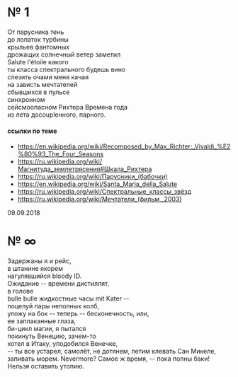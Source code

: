 # № 1

От парусника тень  
до лопаток турбины   
крыльев фантомных  
дрожащих 
солнечный ветер заметил  
Salute l'étoile какого   
ты класса спектрального будешь вино    
слезить очами меня качая  
на зависть мечтателей   
сбывшихся в пульсе  
синхронном   
сейсмоопасном Рихтера Времена года  
из лета доcoupleнного, парного.  



#### ссылки по теме

- https://en.wikipedia.org/wiki/Recomposed_by_Max_Richter:_Vivaldi_%E2%80%93_The_Four_Seasons
- https://ru.wikipedia.org/wiki/Магнитуда_землетрясения#Шкала_Рихтера
- https://ru.wikipedia.org/wiki/Парусники_(бабочки)
- https://en.wikipedia.org/wiki/Santa_Maria_della_Salute  
- https://ru.wikipedia.org/wiki/Спектральные_классы_звёзд
- https://ru.wikipedia.org/wiki/Мечтатели_(фильм,_2003)  

09.09.2018



# № ∞
Задержаны я и рейс,   
в штанине якорем   
нагулявшийся bloody ID.  
Ожидание -- времени дистиллят,    
в голове   
bulle bulle жидкостные часы mit Kater --  
поцелуй пары неполных колб,   
уложу на бок -- 
теперь -- бесконечность, или,   
ее заплаканные глаза,   
би-цикл магии, я пытался  
покинуть Венецию, зачем-то  
хотел в Итаку, уподобился Венечке,  
-- ты все устарел, самолёт, не дотянем, летим клевать Сан Микеле, запивать морем. Nevermore? Самое ж время, -- пока полны баки!   
Нельзя оставить утопию.  
